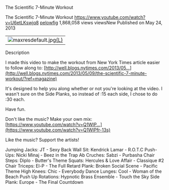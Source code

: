 The Scientific 7-Minute Workout

The Scientific 7-Minute Workout
https://www.youtube.com/watch?v=U6etLKswjq8
[pelowfig](https://www.youtube.com/channel/UCp9RdNx43SXJeD-me466lyQ)
1,868,058 views viewsNew
Published on May 24, 2013

|     |
| --- |
| ![maxresdefault.jpg](../_resources/5ab5f8a7569da0e78ab1f741f52feb06.jpg)[(L)](https://www.youtube.com/watch?v=U6etLKswjq8) |

Description

I made this video to make the workout from New York Times article easier to follow along to: [http://well.blogs.nytimes.com/2013/05...](http://well.blogs.nytimes.com/2013/05/09/the-scientific-7-minute-workout/?ref=magazine)

It's designed to help you along whether or not you're looking at the video. I wasn't sure on the Side Planks, so instead of :15 each side, I chose to do :30 each.

Have fun.

Don't like the music? Make your own mix: [https://www.youtube.com/watch?v=Q1WlP...](https://www.youtube.com/watch?v=Q1WlPfr-13s)

Like the music? Support the artists!

Jumping Jacks: JT - Sexy Back
Wall Sit: Kendrick Lamar - R.O.T.C
Push-Ups: Nicki Minaj - Beez in the Trap
Ab Cruches: Sabzi - Purbasha
Chair Steps: Diplo - Butter's Theme
Squats: Hercules & Love Affair - Classique #2
Chair Triceps: El-P - The Full Retard
Plank: Broken Social Scene - Pacific Theme
High Knees: Chic - Everybody Dance
Lunges: Cool - Woman of the Beach
Push Up Rotations: Hypnotic Brass Ensemble - Touch the Sky
Side Plank: Europe - The Final Countdown